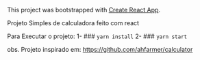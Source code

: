 This project was bootstrapped with [Create React App](https://github.com/facebook/create-react-app).

Projeto Simples de calculadora feito com react

Para Executar o projeto:
1- ### `yarn install`
2- ### `yarn start`

obs. Projeto inspirado em: https://github.com/ahfarmer/calculator
